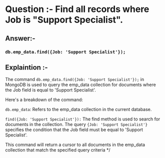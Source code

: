 # Question :-  Find all records where Job is "Support Specialist".

## Answer:- 

 ### `db.emp_data.find({Job: 'Support Specialist'});` 

## Explaintion :- 

The command `db.emp_data.find({Job: 'Support Specialist'});` in MongoDB is used to query the emp_data collection for documents where the Job field is equal to 'Support Specialist'.

Here's a breakdown of the command:

`db.emp_data`: Refers to the emp_data collection in the current database.

`find({Job: 'Support Specialist'}):` The find method is used to search for documents in the collection. The query `{Job: 'Support Specialist'}` specifies the condition that the Job field must be equal to 'Support Specialist'.

This command will return a cursor to all documents in the emp_data collection that match the specified query criteria */ 